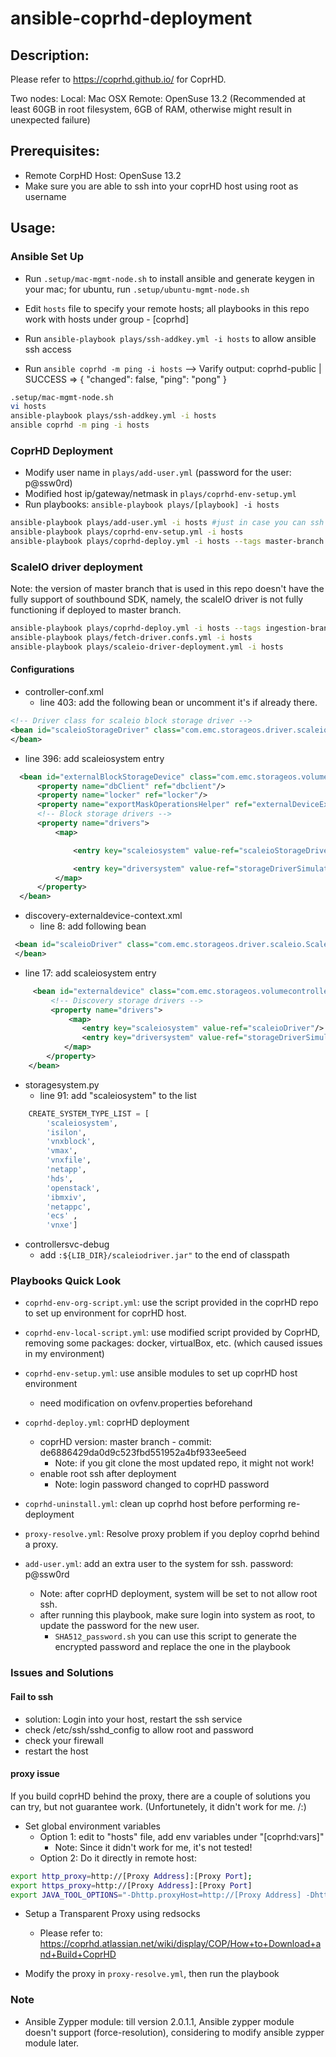# ansible-coprhd-deployment

## Description:
  Please refer to https://coprhd.github.io/ for CoprHD.

  Two nodes:
    Local: Mac OSX
    Remote: OpenSuse 13.2 (Recommended at least 60GB in root filesystem, 6GB of RAM, otherwise might result in unexpected failure)

## Prerequisites:
 - Remote CorpHD Host: OpenSuse 13.2
 - Make sure you are able to ssh into your coprHD host using root as username

## Usage:

### Ansible Set Up
  + Run `.setup/mac-mgmt-node.sh` to install ansible and generate keygen in your mac; for ubuntu, run `.setup/ubuntu-mgmt-node.sh `

  + Edit `hosts` file to specify your remote hosts; all playbooks in this repo work with hosts under group - [coprhd]

  + Run `ansible-playbook plays/ssh-addkey.yml -i hosts` to allow ansible ssh access

  + Run `ansible coprhd -m ping -i hosts`
   --> Varify output:
	coprhd-public | SUCCESS => {
    	"changed": false,
    	"ping": "pong"
	}

```bash
.setup/mac-mgmt-node.sh
vi hosts
ansible-playbook plays/ssh-addkey.yml -i hosts
ansible coprhd -m ping -i hosts
```

### CoprHD Deployment

+ Modify user name in `plays/add-user.yml` (password for the user: p@ssw0rd)
+ Modified host ip/gateway/netmask in `plays/coprhd-env-setup.yml`
+ Run playbooks: `ansible-playbook plays/[playbook] -i hosts`

```bash
ansible-playbook plays/add-user.yml -i hosts #just in case you can ssh into your coprhd host after deployment
ansible-playbook plays/coprhd-env-setup.yml -i hosts
ansible-playbook plays/coprhd-deploy.yml -i hosts --tags master-branch
```

### ScaleIO driver deployment

Note: the version of master branch that is  used in this repo doesn't have the fully support of southbound SDK, namely, the scaleIO driver is not fully functioning if deployed to master branch.

``` bash
ansible-playbook plays/coprhd-deploy.yml -i hosts --tags ingestion-branch` # pull lastest repo, not guarantee would work
ansible-playbook plays/fetch-driver.confs.yml -i hosts
ansible-playbook plays/scaleio-driver-deployment.yml -i hosts
```

#### Configurations
+ controller-conf.xml
  * line 403: add the following bean or uncomment it's if already there.
``` xml
<!-- Driver class for scaleio block storage driver -->
<bean id="scaleioStorageDriver" class="com.emc.storageos.driver.scaleio.ScaleIOStorageDriver">
</bean>
```

  * line 396: add scaleiosystem entry
```xml
  <bean id="externalBlockStorageDevice" class="com.emc.storageos.volumecontroller.impl.externaldevice.ExternalBlockStorageDevice">
      <property name="dbClient" ref="dbclient"/>
      <property name="locker" ref="locker"/>
      <property name="exportMaskOperationsHelper" ref="externalDeviceExportMaskOperationsHelper"/>
      <!-- Block storage drivers -->
      <property name="drivers">
          <map>

              <entry key="scaleiosystem" value-ref="scaleioStorageDriver"/>

              <entry key="driversystem" value-ref="storageDriverSimulator"/>
          </map>
      </property>
  </bean>
```

+ discovery-externaldevice-context.xml
  * line 8: add following bean
```xml
 <bean id="scaleioDriver" class="com.emc.storageos.driver.scaleio.ScaleIOStorageDriver">
 </bean>
```

  * line 17: add scaleiosystem entry
```xml
     <bean id="externaldevice" class="com.emc.storageos.volumecontroller.impl.plugins.ExternalDeviceCommunicationInterface">
         <!-- Discovery storage drivers -->
         <property name="drivers">
             <map>
                <entry key="scaleiosystem" value-ref="scaleioDriver"/>
                <entry key="driversystem" value-ref="storageDriverSimulator"/>
            </map>
        </property>
    </bean>

```

+ storagesystem.py
  * line 91: add "scaleiosystem" to the list
```python
    CREATE_SYSTEM_TYPE_LIST = [
        'scaleiosystem',
        'isilon',
        'vnxblock',
        'vmax',
        'vnxfile',
        'netapp',
        'hds',
        'openstack',
        'ibmxiv',
        'netappc',
        'ecs' ,
        'vnxe']
```

+ controllersvc-debug
  * add `:${LIB_DIR}/scaleiodriver.jar"` to the end of classpath

### Playbooks Quick Look
  + `coprhd-env-org-script.yml`: use the script provided in the coprHD repo to set up environment for coprHD host.
  + `coprhd-env-local-script.yml`: use modified script provided by CoprHD, removing some packages: docker, virtualBox, etc. (which caused issues in my environment)
  + `coprhd-env-setup.yml`: use ansible modules to set up coprHD host environment
    * need modification on ovfenv.properties beforehand

  + `coprhd-deploy.yml`: coprHD deployment
    - coprHD version: master branch - commit: de6886429da0d9c523fbd551952a4bf933ee5eed
      + Note: if you git clone the most updated repo, it might not work!
    - enable root ssh after deployment
      + Note: login password changed to coprHD password

  + `coprhd-uninstall.yml`: clean up coprhd host before performing re-deployment

  + `proxy-resolve.yml`: Resolve proxy problem if you deploy coprhd behind a proxy.

  + `add-user.yml`: add an extra user to the system for ssh. password: p@ssw0rd
    * Note: after coprHD deployment, system will be set to not allow root ssh.
    * after running this playbook, make sure login into system as root, to update the password for the new user.
      - `SHA512_password.sh` you can use this script to generate the encrypted password and replace the one in the playbook

### Issues and Solutions

#### Fail to ssh
+ solution: Login into your host, restart the ssh service
+ check /etc/ssh/sshd_config to allow root and password
+ check your firewall
+ restart the host

#### proxy issue

If you build coprHD behind the proxy, there are a couple of solutions you can try, but not guarantee work. (Unfortunetely, it didn't work for me. /:)

+ Set global environment variables
  * Option 1: edit to "hosts" file, add env variables under "[coprhd:vars]"
    - Note: Since it didn't work for me, it's not tested!
  * Option 2: Do it directly in remote host:

```bash
export http_proxy=http://[Proxy Address]:[Proxy Port];
export https_proxy=http://[Proxy Address]:[Proxy Port]
export JAVA_TOOL_OPTIONS="-Dhttp.proxyHost=http://[Proxy Address] -Dhttp.proxyPort=[Proxy Port] -Dhttps.proxyHost=http://[Proxy Address] -Dhttps.proxyPort=[Proxy Port]”
```

+ Setup a Transparent Proxy using redsocks
    - Please refer to: https://coprhd.atlassian.net/wiki/display/COP/How+to+Download+and+Build+CoprHD

+ Modify the proxy in `proxy-resolve.yml`, then run the playbook

### Note
  + Ansible Zypper module: till version 2.0.1.1, Ansible zypper module doesn't support (force-resolution), considering to modify ansible zypper module later.


